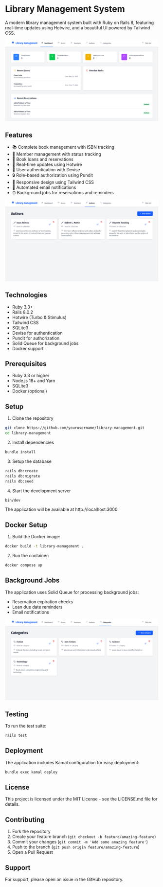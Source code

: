 # Library Management System

A modern library management system built with Ruby on Rails 8, featuring real-time updates using Hotwire, and a beautiful UI powered by Tailwind CSS.

![Dashboard Screenshot](app/assets/images/1.png)

## Features

- 📚 Complete book management with ISBN tracking
- 👥 Member management with status tracking
- 📖 Book loans and reservations
- 🔄 Real-time updates using Hotwire
- 👤 User authentication with Devise
- 🔒 Role-based authorization using Pundit
- 📱 Responsive design using Tailwind CSS
- 📧 Automated email notifications
- ⏰ Background jobs for reservations and reminders

![Books Management](app/assets/images/2.png)

## Technologies

- Ruby 3.3+
- Rails 8.0.2
- Hotwire (Turbo & Stimulus)
- Tailwind CSS
- SQLite3
- Devise for authentication
- Pundit for authorization
- Solid Queue for background jobs
- Docker support

## Prerequisites

- Ruby 3.3 or higher
- Node.js 18+ and Yarn
- SQLite3
- Docker (optional)

## Setup

1. Clone the repository
```bash
git clone https://github.com/yourusername/library-management.git
cd library-management
```

2. Install dependencies
```bash
bundle install
```

3. Setup the database
```bash
rails db:create
rails db:migrate
rails db:seed
```

4. Start the development server
```bash
bin/dev
```

The application will be available at http://localhost:3000

## Docker Setup

1. Build the Docker image:
```bash
docker build -t library-management .
```

2. Run the container:
```bash
docker compose up
```

## Background Jobs

The application uses Solid Queue for processing background jobs:

- Reservation expiration checks
- Loan due date reminders
- Email notifications

![Member Management](app/assets/images/3.png)

## Testing

To run the test suite:

```bash
rails test
```

## Deployment

The application includes Kamal configuration for easy deployment:

```bash
bundle exec kamal deploy
```

## License

This project is licensed under the MIT License - see the LICENSE.md file for details.

## Contributing

1. Fork the repository
2. Create your feature branch (`git checkout -b feature/amazing-feature`)
3. Commit your changes (`git commit -m 'Add some amazing feature'`)
4. Push to the branch (`git push origin feature/amazing-feature`)
5. Open a Pull Request

## Support

For support, please open an issue in the GitHub repository.
